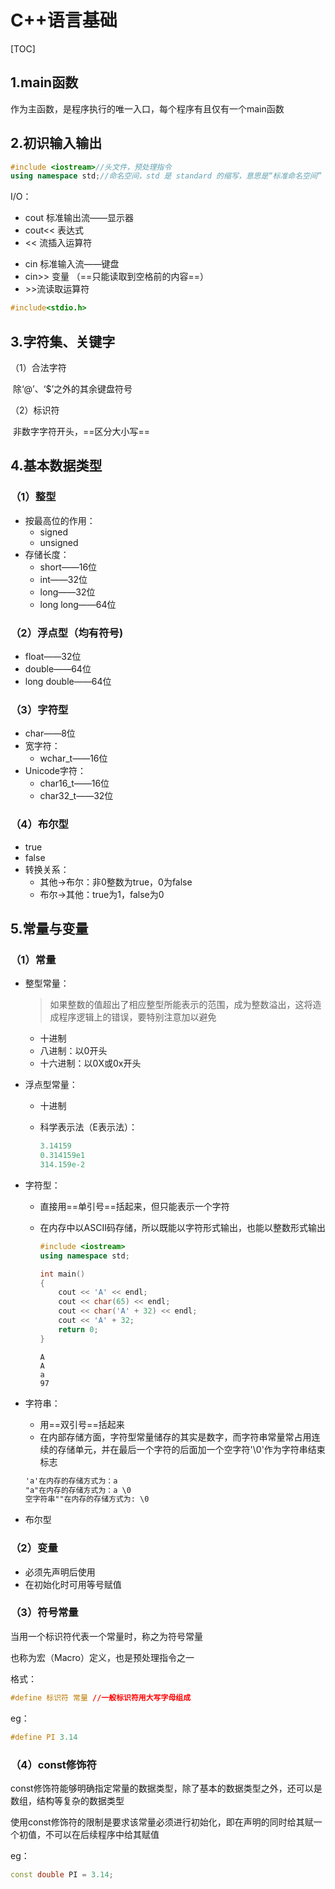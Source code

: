 # C++语言基础

[TOC]

## 1.main函数

作为主函数，是程序执行的唯一入口，每个程序有且仅有一个main函数



## 2.初识输入输出

```cpp
#include <iostream>//头文件，预处理指令
using namespace std;//命名空间，std 是 standard 的缩写，意思是“标准命名空间”
```

I/O：

- cout 标准输出流——显示器
- cout<< 表达式
- << 流插入运算符

* cin 标准输入流——键盘
* cin>> 变量  （==只能读取到空格前的内容==）
* \>>流读取运算符

```c
#include<stdio.h>
```



## 3.字符集、关键字

（1）合法字符

​	除‘@’、‘$’之外的其余键盘符号

（2）标识符

​	非数字字符开头，==区分大小写==



## 4.基本数据类型

### （1）整型

* 按最高位的作用：
  * signed
  * unsigned
* 存储长度：
  * short——16位
  * int——32位
  * long——32位
  * long long——64位

### （2）浮点型（均有符号)

* float——32位
* double——64位
* long double——64位

### （3）字符型

* char——8位
* 宽字符：
  * wchar_t——16位
* Unicode字符：
  * char16_t——16位
  * char32_t——32位

### （4）布尔型

* true
* false
* 转换关系：
  * 其他→布尔：非0整数为true，0为false
  * 布尔→其他：true为1，false为0



## 5.常量与变量

### （1）常量

* 整型常量：

  > 如果整数的值超出了相应整型所能表示的范围，成为整数溢出，这将造成程序逻辑上的错误，要特别注意加以避免

  * 十进制
  * 八进制：以0开头
  * 十六进制：以0X或0x开头

* 浮点型常量：

  * 十进制

  * 科学表示法（E表示法）：

    ```matlab
    3.14159
    0.314159e1
    314.159e-2
    ```

* 字符型：

  * 直接用==单引号==括起来，但只能表示一个字符

  * 在内存中以ASCII码存储，所以既能以字符形式输出，也能以整数形式输出

    ```cpp
    #include <iostream>
    using namespace std;
    
    int main()
    {
        cout << 'A' << endl;
        cout << char(65) << endl;
        cout << char('A' + 32) << endl;
        cout << 'A' + 32;
        return 0;
    }
    ```

    ```shell
    A
    A
    a
    97
    ```

* 字符串：

  * 用==双引号==括起来
  * 在内部存储方面，字符型常量储存的其实是数字，而字符串常量常占用连续的存储单元，并在最后一个字符的后面加一个空字符'\0'作为字符串结束标志

  ```markdown
  'a'在内存的存储方式为：a
  "a"在内存的存储方式为：a \0
  空字符串""在内存的存储方式为: \0
  ```

* 布尔型

### （2）变量

* 必须先声明后使用
* 在初始化时可用等号赋值

### （3）符号常量

当用一个标识符代表一个常量时，称之为符号常量

也称为宏（Macro）定义，也是预处理指令之一

格式：

```cpp
#define 标识符 常量 //一般标识符用大写字母组成
```

eg：

```cpp
#define PI 3.14
```

### （4）const修饰符

const修饰符能够明确指定常量的数据类型，除了基本的数据类型之外，还可以是数组，结构等复杂的数据类型

使用const修饰符的限制是要求该常量必须进行初始化，即在声明的同时给其赋一个初值，不可以在后续程序中给其赋值

eg：

```cpp
const double PI = 3.14;
```

